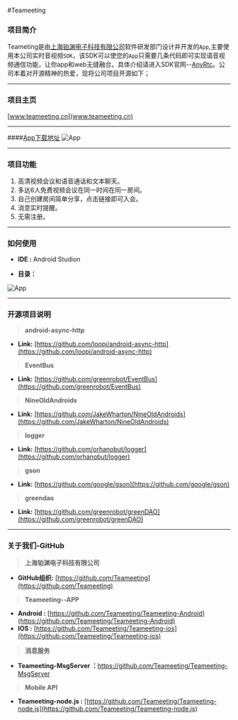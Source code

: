 #Teameeting

### 项目简介
Teameting是由[上海铂渊电子科技有限公司](http://www.anyrtc.io/)软件研发部门设计并开发的`App`,主要使用本公司实时音视频`SDK`，该SDK可以使您的`App`只需要几条代码即可实现语音视频通信功能，让你app和web无缝融合。具体介绍请进入SDK官网--[AnyRtc](http://www.anyrtc.io/)。公司本着对开源精神的热爱，现将公司项目开源如下；

---

### 项目主页
[www.teameeting.cn](www.teameeting.cn)

---
####[App下载地址](http://www.pgyer.com/7PAH)
![App](http://static.pgyer.com/app/qrcode/7PAH)


---
### 项目功能
1. 高清视频会议和语音通话和文本聊天。
2. 多达6人免费视频会议在同一时间在同一房间。
3. 自己创建房间简单分享，点击链接即可入会。
4. 消息实时提醒。
5. 无需注册。

---

### 如何使用
* **IDE :** Android Studion

* **目录：**
 

 ![App](https://github.com/DyncLang/Teameeting-Android/blob/master/img/protree.png)


---


### 开源项目说明

> **android-async-http**

* **Link:** [https://github.com/loopj/android-async-http](https://github.com/loopj/android-async-http)

> **EventBus**

* **Link:** [https://github.com/greenrobot/EventBus](https://github.com/greenrobot/EventBus)

> **NineOldAndroids**

* **Link:** [https://github.com/JakeWharton/NineOldAndroids](https://github.com/JakeWharton/NineOldAndroids)

> **logger**

* **Link:** [https://github.com/orhanobut/logger](https://github.com/orhanobut/logger)

> **gson**

* **Link:** [https://github.com/google/gson](https://github.com/google/gson)

> **greendao**

* **Link:** [https://github.com/greenrobot/greenDAO](https://github.com/greenrobot/greenDAO)


---

### 关于我们-GitHub
> **上海铂渊电子科技有限公司**

* **GitHub组织:** [https://github.com/Teameeting](https://github.com/Teameeting)

> **Teameeting--APP**

* **Android :** [https://github.com/Teameeting/Teameeting-Android](https://github.com/Teameeting/Teameeting-Android)
*  **IOS         :** [https://github.com/Teameeting/Teameeting-ios](https://github.com/Teameeting/Teameeting-ios)

> **消息服务**

* **Teameeting-MsgServer ：**[https://github.com/Teameeting/Teameeting-MsgServer
](https://github.com/Teameeting/Teameeting-MsgServer)

> **Mobile API**

* **Teameeting-node.js :** [https://github.com/Teameeting/Teameeting-node.js](https://github.com/Teameeting/Teameeting-node.js)






